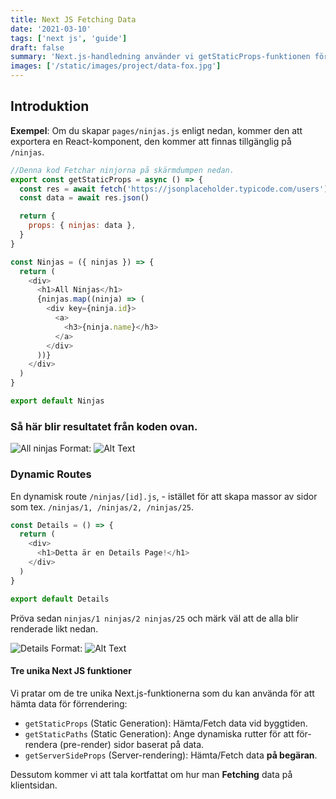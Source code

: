 ```yaml
---
title: Next JS Fetching Data
date: '2021-03-10'
tags: ['next js', 'guide']
draft: false
summary: 'Next.js-handledning använder vi getStaticProps-funktionen för att nå ut och hämta data som vi sedan kan använda.'
images: ['/static/images/project/data-fox.jpg']
---
```


## Introduktion

**Exempel**: Om du skapar `pages/ninjas.js` enligt nedan, kommer den att exportera en React-komponent, den kommer att finnas tillgänglig på` /ninjas`.

```javascript
//Denna kod Fetchar ninjorna på skärmdumpen nedan.
export const getStaticProps = async () => {
  const res = await fetch('https://jsonplaceholder.typicode.com/users')
  const data = await res.json()

  return {
    props: { ninjas: data },
  }
}

const Ninjas = ({ ninjas }) => {
  return (
    <div>
      <h1>All Ninjas</h1>
      {ninjas.map((ninja) => (
        <div key={ninja.id}>
          <a>
            <h3>{ninja.name}</h3>
          </a>
        </div>
      ))}
    </div>
  )
}

export default Ninjas
```

### Så här blir resultatet från koden ovan.

![All ninjas](/static/images/project/allninjas-bl.jpg)
Format: ![Alt Text](url)

### Dynamic Routes

En dynamisk route `/ninjas/[id].js`, - istället för att skapa massor av sidor som tex. `/ninjas/1, /ninjas/2, /ninjas/25`.

```javascript
const Details = () => {
  return (
    <div>
      <h1>Detta är en Details Page!</h1>
    </div>
  )
}

export default Details
```

Pröva sedan `ninjas/1 ninjas/2 ninjas/25` och märk väl att de alla blir renderade likt nedan.

![Details](/static/images/project/details-page-1.jpg)
Format: ![Alt Text](url)

#### Tre unika Next JS funktioner

Vi pratar om de tre unika Next.js-funktionerna som du kan använda för att hämta data för förrendering:

- `getStaticProps` (Static Generation): Hämta/Fetch data vid byggtiden.
- `getStaticPaths` (Static Generation): Ange dynamiska rutter för att för-rendera (pre-render) sidor baserat på data.
- `getServerSideProps` (Server-rendering): Hämta/Fetch data **på begäran**.

Dessutom kommer vi att tala kortfattat om hur man **Fetching** data på klientsidan.
